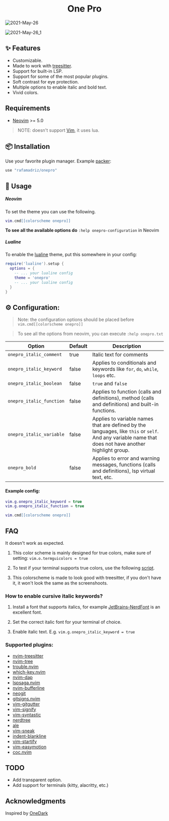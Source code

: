 <h1 align="center">
One Pro
</h1>

![2021-May-26](https://user-images.githubusercontent.com/67771985/119711350-f873d780-be4e-11eb-8e87-25d5019ade9a.png)

![2021-May-26_1](https://user-images.githubusercontent.com/67771985/119711397-07f32080-be4f-11eb-9906-62b13af764d3.png)

## ✨ Features

- Customizable.
- Made to work with [treesitter](https://github.com/nvim-treesitter/nvim-treesitter).
- Support for built-in LSP.
- Support for some of the most popular plugins.
- Soft contrast for eye protection.
- Multiple options to enable italic and bold text.
- Vivid colors.

## Requirements

- [Neovim](https://github.com/neovim/neovim) >= 5.0

> NOTE: doesn't support [Vim](https://github.com/vim/vim), it uses lua.

## 📦 Installation

Use your favorite plugin manager. Example [packer](https://github.com/wbthomason/packer.nvim):

```lua
use "rafamadriz/onepro"
```

## 🚀 Usage

##### Neovim

To set the theme you can use the following.

```lua
vim.cmd[[colorscheme onepro]]
```

**To see all the available options do** `:help onepro-configuration` in Neovim

##### Lualine

To enable the [lualine](https://github.com/hoob3rt/lualine.nvim) theme, put this somewhere in your config:

```lua
require('lualine').setup {
  options = {
    -- ... your lualine config
    theme = 'onepro'
    -- ... your lualine config
  }
}
```

## ⚙️ Configuration:

> Note: the configuration options should be placed before `vim.cmd[[colorscheme onepro]]`

> To see all the options from neovim, you can execute `:help onepro.txt`

| Option                   | Default | Description                                                                                                                                           |
| ------------------------ | ------- | ----------------------------------------------------------------------------------------------------------------------------------------------------- |
| `onepro_italic_comment`  | true    | Italic text for comments                                                                                                                              |
| `onepro_italic_keyword`  | false   | Applies to conditionals and keywords like `for`, `do`, `while`, `loops` etc.                                                                          |
| `onepro_italic_boolean ` | false   | `true` and `false`                                                                                                                                    |
| `onepro_italic_function` | false   | Applies to function (calls and definitions), method (calls and definitions) and built-in functions.                                                   |
| `onepro_italic_variable` | false   | Applies to variable names that are defined by the languages, like `this` or `self`. And any variable name that does not have another highlight group. |
| `onepro_bold`            | false   | Applies to error and warning messages, functions (calls and definitions), lsp virtual text, etc.                                                      |

#### Example config:

```lua
vim.g.onepro_italic_keyword = true
vim.g.onepro_italic_function = true

vim.cmd[[colorscheme onepro]]
```

## FAQ

It doesn't work as expected.

1. This color scheme is mainly designed for true colors, make sure of setting:
   `vim.o.termguicolors = true`

2. To test if your terminal supports true colors, use the following [script](https://gist.github.com/XVilka/8346728).

3. This colorscheme is made to look good with treesitter, if you don't have it, it won't look the same as the screenshoots.

### How to enable cursive italic keywords?

1. Install a font that supports italics, for example
   [JetBrains-NerdFont](https://www.nerdfonts.com/font-downloads) is an
   excellent font.

2. Set the correct italic font for your terminal of choice.

3. Enable italic text. E.g. `vim.g.onepro_italic_keyword = true`

### Supported plugins:

- [nvim-treesitter](https://github.com/nvim-treesitter/nvim-treesitter)
- [nvim-tree](https://github.com/kyazdani42/nvim-tree.lua)
- [trouble.nvim](https://github.com/folke/trouble.nvim)
- [which-key.nvim](https://github.com/folke/which-key.nvim)
- [nvim-dap](https://github.com/mfussenegger/nvim-dap)
- [lspsaga.nvim](https://github.com/glepnir/lspsaga.nvim)
- [nvim-bufferline](https://github.com/akinsho/nvim-bufferline.lua)
- [neogit](https://github.com/TimUntersberger/neogit)
- [gitsigns.nvim](https://github.com/lewis6991/gitsigns.nvim)
- [vim-gitgutter](https://github.com/airblade/vim-gitgutter)
- [vim-signify](https://github.com/mhinz/vim-signify)
- [vim-syntastic](https://github.com/vim-syntastic/syntastic)
- [nerdtree](https://github.com/preservim/nerdtree)
- [ale](https://github.com/dense-analysis/ale)
- [vim-sneak](https://github.com/justinmk/vim-sneak)
- [indent-blankline](https://github.com/lukas-reineke/indent-blankline.nvim)
- [vim-startify](https://github.com/mhinz/vim-startify)
- [vim-easymotion](https://github.com/easymotion/vim-easymotion)
- [coc.nvim](https://github.com/neoclide/coc.nvim)

## TODO

- Add transparent option.
- Add support for terminals (kitty, alacritty, etc.)

## Acknowledgments

Inspired by [OneDark](https://github.com/Binaryify/OneDark-Pro)
